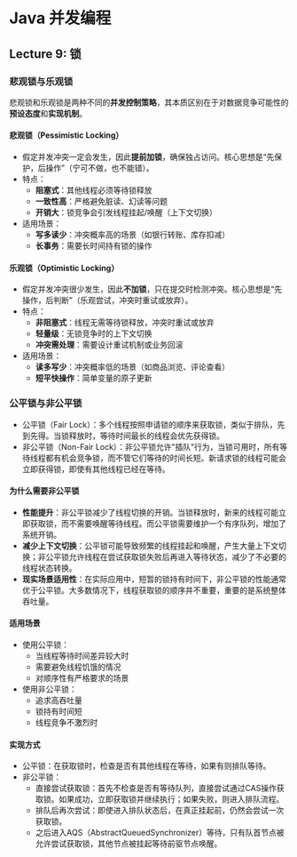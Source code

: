 # Java 并发编程

## Lecture 9: 锁

### 悲观锁与乐观锁

悲观锁和乐观锁是两种不同的**并发控制策略**，其本质区别在于对数据竞争可能性的**预设态度**和**实现机制**。

#### 悲观锁（Pessimistic Locking）

- 假定并发冲突一定会发生，因此**提前加锁**，确保独占访问。核心思想是“先保护，后操作”（宁可不做，也不能错）。
- 特点：
  - **阻塞式**：其他线程必须等待锁释放
  - **一致性高**：严格避免脏读、幻读等问题
  - **开销大**：锁竞争会引发线程挂起/唤醒（上下文切换）
- 适用场景：
  - **写多读少**：冲突概率高的场景（如银行转账、库存扣减）
  - **长事务**：需要长时间持有锁的操作

#### 乐观锁（Optimistic Locking）

- 假定并发冲突很少发生，因此**不加锁**，只在提交时检测冲突。核心思想是“先操作，后判断”（乐观尝试，冲突时重试或放弃）。
- 特点：
  - **非阻塞式**：线程无需等待锁释放，冲突时重试或放弃
  - **轻量级**：无锁竞争时的上下文切换
  - **冲突需处理**：需要设计重试机制或业务回滚
- 适用场景：
  - **读多写少**：冲突概率低的场景（如商品浏览、评论查看）
  - **短平快操作**：简单变量的原子更新

### 公平锁与非公平锁

- 公平锁（Fair Lock）：多个线程按照申请锁的顺序来获取锁，类似于排队，先到先得。当锁释放时，等待时间最长的线程会优先获得锁。
- 非公平锁（Non-Fair Lock）：非公平锁允许"插队"行为，当锁可用时，所有等待线程都有机会竞争锁，而不管它们等待的时间长短。新请求锁的线程可能会立即获得锁，即使有其他线程已经在等待。

#### 为什么需要非公平锁

- **性能提升**：非公平锁减少了线程切换的开销。当锁释放时，新来的线程可能立即获取锁，而不需要唤醒等待线程。而公平锁需要维护一个有序队列，增加了系统开销。
- **减少上下文切换**：公平锁可能导致频繁的线程挂起和唤醒，产生大量上下文切换；非公平锁允许线程在尝试获取锁失败后再进入等待状态，减少了不必要的线程状态转换。
- **现实场景适用性**：在实际应用中，短暂的锁持有时间下，非公平锁的性能通常优于公平锁。大多数情况下，线程获取锁的顺序并不重要，重要的是系统整体吞吐量。

#### 适用场景

- 使用公平锁：
  - 当线程等待时间差异较大时
  - 需要避免线程饥饿的情况
  - 对顺序性有严格要求的场景
- 使用非公平锁：
  - 追求高吞吐量
  - 锁持有时间短
  - 线程竞争不激烈时

#### 实现方式

- 公平锁：在获取锁时，检查是否有其他线程在等待，如果有则排队等待。
- 非公平锁：
  - 直接尝试获取锁：首先不检查是否有等待队列，直接尝试通过CAS操作获取锁。如果成功，立即获取锁并继续执行；如果失败，则进入排队流程。
  - 排队后再次尝试：即使进入排队状态后，在真正挂起前，仍然会尝试一次获取锁。
  - 之后进入AQS（AbstractQueuedSynchronizer）等待，只有队首节点被允许尝试获取锁，其他节点被挂起等待前驱节点唤醒。
